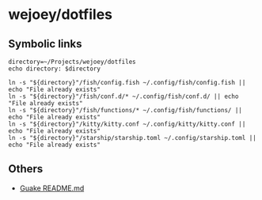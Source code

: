 # wejoey/dotfiles

## Symbolic links

```shell
directory=~/Projects/wejoey/dotfiles
echo directory: $directory

ln -s "${directory}"/fish/config.fish ~/.config/fish/config.fish || echo "File already exists"
ln -s "${directory}"/fish/conf.d/* ~/.config/fish/conf.d/ || echo "File already exists"
ln -s "${directory}"/fish/functions/* ~/.config/fish/functions/ || echo "File already exists"
ln -s "${directory}"/kitty/kitty.conf ~/.config/kitty/kitty.conf || echo "File already exists"
ln -s "${directory}"/starship/starship.toml ~/.config/starship.toml || echo "File already exists"
```

## Others

- [Guake README.md](./guake/README.md)